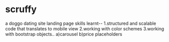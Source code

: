 # scruffy
a doggo dating site landing page
skills learnt--
1.structured and scalable code that translates to mobile view
2.working with color schemes
3.working with bootstrap objects..
a)carousel 
b)price placeholders
